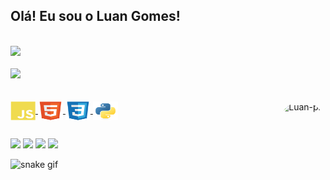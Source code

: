 ## Olá! Eu sou o Luan Gomes!

</div>
</br>
<div align="center">
  <div align="left">
  <a href="https://github.com/LuanGomes99">
    <img height="180em" src="https://github-readme-stats.vercel.app/api?username=formandodev&show_icons=true&theme=dracula&include_all_commits=true&count_private=true"/>
    </div>
</br>
  <div align="left">
    <img height="113em" src="https://github-readme-stats.vercel.app/api/top-langs/?username=LuanGomes99&layout=compact&langs_count=7&theme=dracula"/>
</div>
</div>
</br>

<div style="display: inline_block"><br>
  <img align="center" alt="Luan-Js" height="30" width="40" src="https://raw.githubusercontent.com/devicons/devicon/master/icons/javascript/javascript-plain.svg">
  <img align="center" alt="Luan-HTML" height="30" width="40" src="https://raw.githubusercontent.com/devicons/devicon/master/icons/html5/html5-original.svg">
  <img align="center" alt="Luan-CSS" height="30" width="40" src="https://raw.githubusercontent.com/devicons/devicon/master/icons/css3/css3-original.svg">
  <img align="center" alt="Luan-Python" height="30" width="40" src="https://raw.githubusercontent.com/devicons/devicon/master/icons/python/python-original.svg">
  <img align="right" alt="Luan-pic" height="150" style="border-radius:50px;" src="https://lh3.googleusercontent.com/a/AEdFTp5Rxv4-t_VDIyMZHfbIkkMq4lN-2stm12GBosvL=s288-p-rw-no">
</div>
  
  ##
 
<div> 
  <a href="https://www.youtube.com/channel/UCKOY-CJp8HJRQ43OyID6rhQ" target="_blank"><img src="https://img.shields.io/badge/YouTube-FF0000?style=for-the-badge&logo=youtube&logoColor=white" target="_blank"></a>
  <a href="https://www.instagram.com/99luangomes/" target="_blank"><img src="https://img.shields.io/badge/-Instagram-%23E4405F?style=for-the-badge&logo=instagram&logoColor=white" target="_blank"></a>
 <a href="https://twitter.com/99LuanGomes?s=20&t=TNLhVxnguWFGCuVjeDsS4g" target="_blank"><img src="https://img.shields.io/badge/Twitter-1DA1F2?style=for-the-badge&logo=twitter&logoColor=white" target="_blank"></a> 
  <a href="https://codepen.io/LGomess" target="_blank"><img src="https://img.shields.io/badge/Codepen-000000?style=for-the-badge&logo=codepen&logoColor=white" target="_blank"></a> 
  
</div>

![snake gif](https://github.com/LuanGomes99/LuanGomes99/blob/output/github-contribution-grid-snake.svg)

